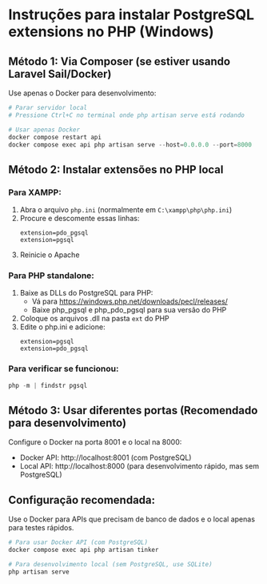 # Instruções para instalar PostgreSQL extensions no PHP (Windows)

## Método 1: Via Composer (se estiver usando Laravel Sail/Docker)
Use apenas o Docker para desenvolvimento:

```powershell
# Parar servidor local
# Pressione Ctrl+C no terminal onde php artisan serve está rodando

# Usar apenas Docker
docker compose restart api
docker compose exec api php artisan serve --host=0.0.0.0 --port=8000
```

## Método 2: Instalar extensões no PHP local

### Para XAMPP:
1. Abra o arquivo `php.ini` (normalmente em `C:\xampp\php\php.ini`)
2. Procure e descomente essas linhas:
   ```
   extension=pdo_pgsql
   extension=pgsql
   ```
3. Reinicie o Apache

### Para PHP standalone:
1. Baixe as DLLs do PostgreSQL para PHP:
   - Vá para https://windows.php.net/downloads/pecl/releases/
   - Baixe php_pgsql e php_pdo_pgsql para sua versão do PHP
2. Coloque os arquivos .dll na pasta `ext` do PHP
3. Edite o php.ini e adicione:
   ```
   extension=pgsql
   extension=pdo_pgsql
   ```

### Para verificar se funcionou:
```powershell
php -m | findstr pgsql
```

## Método 3: Usar diferentes portas (Recomendado para desenvolvimento)

Configure o Docker na porta 8001 e o local na 8000:
- Docker API: http://localhost:8001 (com PostgreSQL)
- Local API: http://localhost:8000 (para desenvolvimento rápido, mas sem PostgreSQL)

## Configuração recomendada:

Use o Docker para APIs que precisam de banco de dados e o local apenas para testes rápidos.

```powershell
# Para usar Docker API (com PostgreSQL)
docker compose exec api php artisan tinker

# Para desenvolvimento local (sem PostgreSQL, use SQLite)
php artisan serve
```